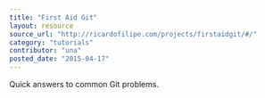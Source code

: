 ```yaml
---
title: "First Aid Git"
layout: resource
source_url: "http://ricardofilipe.com/projects/firstaidgit/#/"
category: "tutorials"
contributor: "una"
posted_date: "2015-04-17"
---
```

Quick answers to common Git problems.